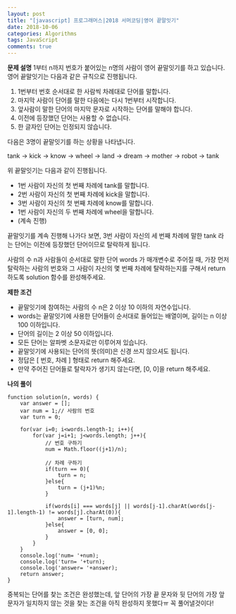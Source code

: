 ```yaml
---
layout: post
title: "[javascript] 프로그래머스|2018 서머코딩|영어 끝말잇기"
date: 2018-10-06
categories: Algorithms
tags: JavaScript
comments: true
---
```

**문제 설명**
1부터 n까지 번호가 붙어있는 n명의 사람이 영어 끝말잇기를 하고 있습니다. 영어 끝말잇기는 다음과 같은 규칙으로 진행됩니다.

1. 1번부터 번호 순서대로 한 사람씩 차례대로 단어를 말합니다.
2. 마지막 사람이 단어를 말한 다음에는 다시 1번부터 시작합니다.
3. 앞사람이 말한 단어의 마지막 문자로 시작하는 단어를 말해야 합니다.
4. 이전에 등장했던 단어는 사용할 수 없습니다.
5. 한 글자인 단어는 인정되지 않습니다.

다음은 3명이 끝말잇기를 하는 상황을 나타냅니다.

tank → kick → know → wheel → land → dream → mother → robot → tank

위 끝말잇기는 다음과 같이 진행됩니다.

- 1번 사람이 자신의 첫 번째 차례에 tank를 말합니다.
- 2번 사람이 자신의 첫 번째 차례에 kick을 말합니다.
- 3번 사람이 자신의 첫 번째 차례에 know를 말합니다.
- 1번 사람이 자신의 두 번째 차례에 wheel을 말합니다.
- (계속 진행)

끝말잇기를 계속 진행해 나가다 보면, 3번 사람이 자신의 세 번째 차례에 말한 tank 라는 단어는 이전에 등장했던 단어이므로 탈락하게 됩니다.

사람의 수 n과 사람들이 순서대로 말한 단어 words 가 매개변수로 주어질 때, 가장 먼저 탈락하는 사람의 번호와 그 사람이 자신의 몇 번째 차례에 탈락하는지를 구해서 return 하도록 solution 함수를 완성해주세요.

**제한 조건**
- 끝말잇기에 참여하는 사람의 수 n은 2 이상 10 이하의 자연수입니다.
- words는 끝말잇기에 사용한 단어들이 순서대로 들어있는 배열이며, 길이는 n 이상 100 이하입니다.
- 단어의 길이는 2 이상 50 이하입니다.
- 모든 단어는 알파벳 소문자로만 이루어져 있습니다.
- 끝말잇기에 사용되는 단어의 뜻(의미)은 신경 쓰지 않으셔도 됩니다.
- 정답은 [ 번호, 차례 ] 형태로 return 해주세요.
- 만약 주어진 단어들로 탈락자가 생기지 않는다면, [0, 0]을 return 해주세요.

**나의 풀이**
~~~
function solution(n, words) {
    var answer = [];
    var num = 1;// 사람의 번호
    var turn = 0;

    for(var i=0; i<words.length-1; i++){
        for(var j=i+1; j<words.length; j++){
            // 번호 구하기
            num = Math.floor((j+1)/n);

            // 차례 구하기
            if(turn == 0){
                turn = n;
            }else{
                turn = (j+1)%n;
            }

            if(words[i] === words[j] || words[j-1].charAt(words[j-1].length-1) != words[j].charAt(0)){
                answer = [turn, num];
            }else{
                answer = [0, 0];
            }
        }
    }
    console.log('num= '+num);
    console.log('turn= '+turn);
    console.log('answer= '+answer);
    return answer;
}
~~~

중복되는 단어를 찾는 조건은 완성했는데, 앞 단어의 가장 끝 문자와 뒷 단어의 가장 앞 문자가 일치하지 않는 것을 찾는 조건을 아직 완성하지 못했다ㅠ 꼭 풀어낼것이다!

